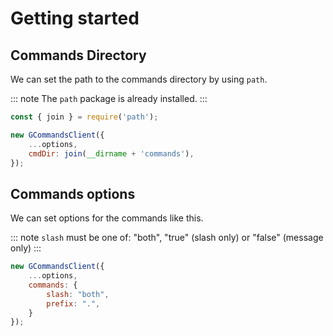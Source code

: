 # Getting started

## Commands Directory

We can set the path to the commands directory by using `path`.

::: note The `path` package is already installed. :::
```js
const { join } = require('path');

new GCommandsClient({
    ...options,
    cmdDir: join(__dirname + 'commands'),
});
```

## Commands options

We can set options for the commands like this.

::: note `slash` must be one of: "both", "true" (slash only) or "false" (message only) :::

```js
new GCommandsClient({
    ...options,
    commands: {
        slash: "both",
        prefix: ".",
    }
});
```
